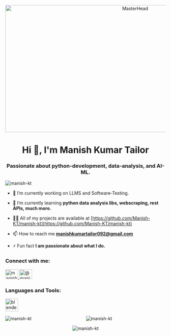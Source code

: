 <p align="center">
  <img src="https://c4.wallpaperflare.com/wallpaper/544/77/284/programming-programming-language-python-programming-logo-hd-wallpaper-preview.jpg" alt="MasterHead" width="800" height="400">
</p>

<h1 align="center">Hi 👋, I'm Manish Kumar Tailor</h1>
<h3 align="center">Passionate about python-development, data-analysis, and AI-ML.</h3>

<p align="left"> 
  <img src="https://komarev.com/ghpvc/?username=manish-kt&label=Profile%20views&color=0e75b6&style=flat" alt="manish-kt"> 
</p>

- 🔭 I’m currently working on LLMS and Software-Testing.

- 🌱 I’m currently learning **python data analysis libs, webscraping, rest APIs, much more.**

- 👨‍💻 All of my projects are available at [https://github.com/Manish-KT/manish-kt](https://github.com/Manish-KT/manish-kt)

- 📫 How to reach me **manishkumartailor092@gmail.com**

- ⚡ Fun fact **I am passionate about what I do.**

<h3 align="left">Connect with me:</h3>

<p align="left">
  <a href="https://linkedin.com/in/manish-kumar-tailor-6564ab22b" target="_blank">
    <img src="https://raw.githubusercontent.com/rahuldkjain/github-profile-readme-generator/master/src/images/icons/Social/linked-in-alt.svg" alt="manish kumar tailor" height="30" width="40">
  </a>
  <a href="https://instagram.com/manish_kt_chill.life" target="_blank">
    <img src="https://raw.githubusercontent.com/rahuldkjain/github-profile-readme-generator/master/src/images/icons/Social/instagram.svg" alt="@manish_kt_chill.life" height="30" width="40">
  </a>
</p>

<h3 align="left">Languages and Tools:</h3>

<p align="left"> 
  <a href="https://www.blender.org/" target="_blank" rel="noreferrer"> 
    <img src="https://download.blender.org/branding/community/blender_community_badge_white.svg" alt="blender" width="40" height="40"> 
  </a> 
  <!-- Add other tools and languages here -->
</p>

<p align="left">
  <img align="left" src="https://github-readme-stats.vercel.app/api/top-langs?username=manish-kt&show_icons=true&locale=en&layout=compact" alt="manish-kt">
</p>

<p align="center">
  <img src="https://github-readme-stats.vercel.app/api?username=manish-kt&show_icons=true&locale=en" alt="manish-kt">
</p>

<p align="center">
  <img src="https://github-readme-streak-stats.herokuapp.com/?user=manish-kt&" alt="manish-kt">
</p>
